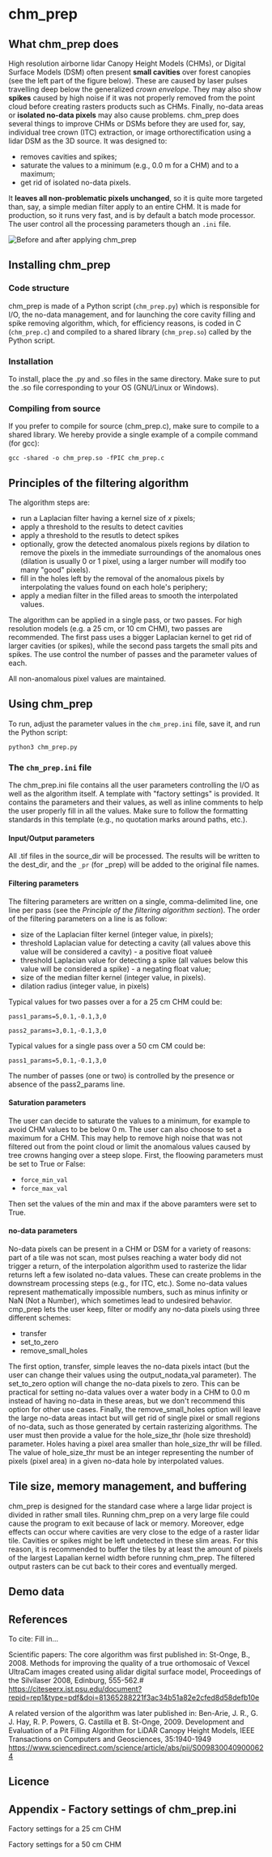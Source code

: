 # **chm_prep**

## What chm_prep does

High resolution airborne lidar Canopy Height Models (CHMs), or Digital Surface Models (DSM) often present **small cavities** over forest canopies (see the left part of the figure below). These are caused by laser pulses travelling deep below the generalized *crown envelope*. They may also show **spikes** caused by high noise if it was not properly removed from the point cloud before creating rasters products such as CHMs. Finally, no-data areas or **isolated no-data pixels**
 may also cause problems. chm_prep does several things to improve CHMs or DSMs before they are used for, say, individual tree crown (ITC) extraction, or image orthorectification using a lidar DSM as the 3D source. It was designed to:
- removes cavities and spikes;
- saturate the values to a minimum (e.g., 0.0 m for a CHM) and to a maximum;
- get rid of isolated no-data pixels.

It **leaves all non-problematic pixels unchanged**, so it is quite more targeted than, say, a simple median filter apply to an entire CHM. It is made for production, so it runs very fast, and is by default a batch mode processor. The user control all the processing parameters though an `.ini` file.

![Before and after applying chm_prep](chm_prep_example.png)

## Installing chm_prep

### Code structure

chm_prep is made of a Python script (`chm_prep.py`) which is responsible for I/O, the no-data management, and for launching the core cavity filling and spike removing algorithm, which, for efficiency reasons, is coded in C (`chm_prep.c`) and compiled to a shared library (`chm_prep.so`) called by the Python script.

### Installation

To install, place the .py and .so files in the same directory. Make sure to put the .so file corresponding to your OS (GNU/Linux or Windows).

### Compiling from source

If you prefer to compile for source (chm_prep.c), make sure to compile to a shared library. We hereby provide a single example of a compile command (for gcc):

    gcc -shared -o chm_prep.so -fPIC chm_prep.c

## Principles of the filtering algorithm

The algorithm steps are:
- run a Laplacian filter having a kernel size of *x* pixels;
- apply a threshold to the results to detect cavities
- apply a threshold to the resutls to detect spikes
- optionally, grow the detected anomalous pixels regions by dilation to remove the pixels in the immediate surroundings of the anomalous ones (dilation is usually 0 or 1 pixel, using a larger number will modify too many "good" pixels).
- fill in the holes left by the removal of the anomalous pixels by interpolating the values found on each hole's periphery;
- apply a median filter in the filled areas to smooth the interpolated values.

The algorithm can be applied in a single pass, or two passes. For high resolution models (e.g. a 25 cm, or 10 cm CHM), two passes are recommended. The first pass uses a bigger Laplacian kernel to get rid of larger cavities (or spikes), while the second pass targets the small pits and spikes. The use control the number of passes and the parameter values of each.

All non-anomalous pixel values are maintained.

## Using chm_prep

To run, adjust the parameter values in the `chm_prep.ini` file, save it, and run the Python script:

    python3 chm_prep.py

### The `chm_prep.ini` file

The chm_prep.ini file contains all the user parameters controlling the I/O as well as the algorithm itself. A template with "factory settings" is provided. It contains the parameters and their values, as well as inline comments to help the user properly fill in all the values. Make sure to follow the formatting standards in this template (e.g., no quotation marks around paths, etc.).

#### Input/Output parameters

All .tif files in the source_dir will be processed. The results will be written to the dest_dir, and the `_pr` (for _prep) will be added to the original file names.

#### Filtering parameters

The filtering parameters are written on a single, comma-delimited line, one line per pass (see the *Principle of the filtering algorithm section*). The order of the filtering parameters on a line is as follow:
- size of the Laplacian filter kernel (integer value, in pixels);
- threshold Laplacian value for detecting a cavity (all values above this value will be considered a cavity) - a positive float valueè
- threshold Laplacian value for detecting a spike (all values below this value will be considered a spike) - a negating float value;
- size of the median filter kernel (integer value, in pixels).
- dilation radius (integer value, in pixels)


Typical values for two passes over a for a 25 cm CHM could be:

`pass1_params=5,0.1,-0.1,3,0`

`pass2_params=3,0.1,-0.1,3,0`

Typical values for a single pass over a 50 cm CM could be:

`pass1_params=5,0.1,-0.1,3,0`

The number of passes (one or two) is controlled by the presence or absence of the pass2_params line.


#### Saturation parameters

The user can decide to saturate the values to a minimum, for example to avoid CHM values to be below 0 m. The user can also choose to set a maximum for a CHM. This may help to remove high noise that was not filtered out from the point cloud or limit the anomalous values caused by tree crowns hanging over a steep slope.
First, the floowing parameters must be set to True or False:
- `force_min_val`
- `force_max_val`

Then set the values of the min and max if the above paramters were set to True.


#### no-data parameters

No-data pixels can be present in a CHM or DSM for a variety of reasons: part of a tile was not scan, most pulses reaching a water body did not trigger a return, of the interpolation algorithm used to rasterize the lidar returns left a few isolated no-data values. These can create problems in the downstream processing steps (e.g., for ITC, etc.). Some no-data values represent mathematically impossible numbers, such as minus infinity or NaN (Not a Number), which sometimes lead to undesired behavior. cmp_prep lets the user keep, filter or modify any no-data pixels using three different schemes:
- transfer
- set_to_zero
- remove_small_holes

The first option, transfer, simple leaves the no-data pixels intact (but the user can change their values using the output_nodata_val parameter). The set_to_zero option will change the no-data pixels to zero. This can be practical for setting no-data values over a water body in a CHM to 0.0 m instead of having no-data in these areas, but we don't recommend this option for other use cases. Finally, the remove_small_holes option will leave the large no-data areas intact but will get rid of single pixel or small regions of no-data, such as those generated by certain rasterizing algorithms. The user must then provide a value for the hole_size_thr (hole size threshold) parameter. Holes having a pixel area smaller than hole_size_thr will be filled. The value of hole_size_thr must be an integer representing the number of pixels (pixel area) in a given no-data hole by interpolated values.


## Tile size, memory management, and buffering

chm_prep is designed for the standard case where a large lidar project is divided in rather small tiles. Running chm_prep on a very large file could cause the program to exit because of lack or memory. Moreover, edge effects can occur where cavities are very close to the edge of a raster lidar tile. Cavities or spikes might be left undetected in these slim areas. For this reason, it is recommended to buffer the tiles by at least the amount of pixels of the largest Lapalian kernel width before running chm_prep. The filtered output rasters can be cut back to their cores and eventually merged.

## Demo data




## References

To cite:
Fill in...

Scientific papers:
The core algorithm was first published in:
St-Onge, B., 2008. Methods for improving the quality of a true orthomosaic of Vexcel UltraCam images created using alidar digital surface model, Proceedings of the Silvilaser 2008, Edinburg, 555-562.# https://citeseerx.ist.psu.edu/document?repid=rep1&type=pdf&doi=81365288221f3ac34b51a82e2cfed8d58defb10e

A related version of the algorithm was later published in:
Ben-Arie, J. R., G. J. Hay, R. P. Powers, G. Castilla et B. St-Onge, 2009. Development and Evaluation of a Pit Filling
Algorithm for LiDAR Canopy Height Models, IEEE Transactions on Computers and Geosciences, 35:1940-1949
https://www.sciencedirect.com/science/article/abs/pii/S0098300409000624

## Licence

## Appendix - Factory settings of chm_prep.ini

Factory settings for a 25 cm CHM

Factory settings for a 50 cm CHM



